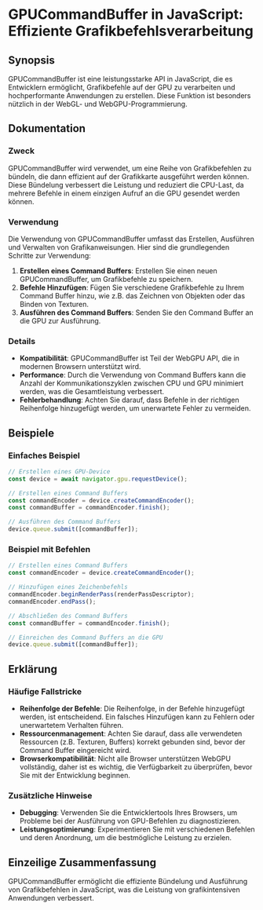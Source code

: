 <!--
Meta Description: # GPUCommandBuffer in JavaScript: Effiziente Grafikbefehlsverarbeitung ## Synopsis GPUCommandBuffer ist eine leistungsstarke API in JavaScript, die es...
Meta Keywords: die, der, command, von, buffers
-->

# GPUCommandBuffer in JavaScript: Effiziente Grafikbefehlsverarbeitung

## Synopsis
GPUCommandBuffer ist eine leistungsstarke API in JavaScript, die es Entwicklern ermöglicht, Grafikbefehle auf der GPU zu verarbeiten und hochperformante Anwendungen zu erstellen. Diese Funktion ist besonders nützlich in der WebGL- und WebGPU-Programmierung.

## Dokumentation
### Zweck
GPUCommandBuffer wird verwendet, um eine Reihe von Grafikbefehlen zu bündeln, die dann effizient auf der Grafikkarte ausgeführt werden können. Diese Bündelung verbessert die Leistung und reduziert die CPU-Last, da mehrere Befehle in einem einzigen Aufruf an die GPU gesendet werden können.

### Verwendung
Die Verwendung von GPUCommandBuffer umfasst das Erstellen, Ausführen und Verwalten von Grafikanweisungen. Hier sind die grundlegenden Schritte zur Verwendung:

1. **Erstellen eines Command Buffers**: Erstellen Sie einen neuen GPUCommandBuffer, um Grafikbefehle zu speichern.
2. **Befehle Hinzufügen**: Fügen Sie verschiedene Grafikbefehle zu Ihrem Command Buffer hinzu, wie z.B. das Zeichnen von Objekten oder das Binden von Texturen.
3. **Ausführen des Command Buffers**: Senden Sie den Command Buffer an die GPU zur Ausführung.

### Details
- **Kompatibilität**: GPUCommandBuffer ist Teil der WebGPU API, die in modernen Browsern unterstützt wird.
- **Performance**: Durch die Verwendung von Command Buffers kann die Anzahl der Kommunikationszyklen zwischen CPU und GPU minimiert werden, was die Gesamtleistung verbessert.
- **Fehlerbehandlung**: Achten Sie darauf, dass Befehle in der richtigen Reihenfolge hinzugefügt werden, um unerwartete Fehler zu vermeiden.

## Beispiele
### Einfaches Beispiel
```javascript
// Erstellen eines GPU-Device
const device = await navigator.gpu.requestDevice();

// Erstellen eines Command Buffers
const commandEncoder = device.createCommandEncoder();
const commandBuffer = commandEncoder.finish();

// Ausführen des Command Buffers
device.queue.submit([commandBuffer]);
```

### Beispiel mit Befehlen
```javascript
// Erstellen eines Command Buffers
const commandEncoder = device.createCommandEncoder();

// Hinzufügen eines Zeichenbefehls
commandEncoder.beginRenderPass(renderPassDescriptor);
commandEncoder.endPass();

// Abschließen des Command Buffers
const commandBuffer = commandEncoder.finish();

// Einreichen des Command Buffers an die GPU
device.queue.submit([commandBuffer]);
```

## Erklärung
### Häufige Fallstricke
- **Reihenfolge der Befehle**: Die Reihenfolge, in der Befehle hinzugefügt werden, ist entscheidend. Ein falsches Hinzufügen kann zu Fehlern oder unerwartetem Verhalten führen.
- **Ressourcenmanagement**: Achten Sie darauf, dass alle verwendeten Ressourcen (z.B. Texturen, Buffers) korrekt gebunden sind, bevor der Command Buffer eingereicht wird.
- **Browserkompatibilität**: Nicht alle Browser unterstützen WebGPU vollständig, daher ist es wichtig, die Verfügbarkeit zu überprüfen, bevor Sie mit der Entwicklung beginnen.

### Zusätzliche Hinweise
- **Debugging**: Verwenden Sie die Entwicklertools Ihres Browsers, um Probleme bei der Ausführung von GPU-Befehlen zu diagnostizieren.
- **Leistungsoptimierung**: Experimentieren Sie mit verschiedenen Befehlen und deren Anordnung, um die bestmögliche Leistung zu erzielen.

## Einzeilige Zusammenfassung
GPUCommandBuffer ermöglicht die effiziente Bündelung und Ausführung von Grafikbefehlen in JavaScript, was die Leistung von grafikintensiven Anwendungen verbessert.